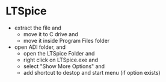 # LTSpice

- extract the file and 
    - move it to C drive and
    - move it inside Program Files folder
- open ADI folder, and 
    - open the LTSpice Folder and 
    - right click on LTSpice.exe and
    - select "Show More Options" and
    - add shortcut to destop and start menu (if option exists)

